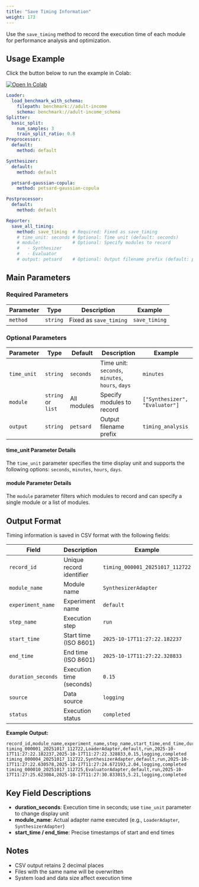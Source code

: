 ```yaml
---
title: "Save Timing Information"
weight: 173
---
```


Use the `save_timing` method to record the execution time of each module for performance analysis and optimization.

## Usage Example

Click the button below to run the example in Colab:

[![Open In Colab](https://colab.research.google.com/assets/colab-badge.svg)](https://colab.research.google.com/github/nics-tw/petsard/blob/main/demo/petsard-yaml/reporter-yaml/reporter_save-timing.ipynb)

```yaml
Loader:
  load_benchmark_with_schema:
    filepath: benchmark://adult-income
    schema: benchmark://adult-income_schema
Splitter:
  basic_split:
    num_samples: 3
    train_split_ratio: 0.8
Preprocessor:
  default:
    method: default

Synthesizer:
  default:
    method: default

  petsard-gaussian-copula:
    method: petsard-gaussian-copula

Postprocessor:
  default:
    method: default

Reporter:
  save_all_timing:
    method: save_timing  # Required: Fixed as save_timing
    # time_unit: seconds # Optional: Time unit (default: seconds)
    # module:            # Optional: Specify modules to record
    #   - Synthesizer
    #   - Evaluator
    # output: petsard    # Optional: Output filename prefix (default: petsard)
```

## Main Parameters

### Required Parameters

| Parameter | Type | Description | Example |
|-----------|------|-------------|---------|
| `method` | `string` | Fixed as `save_timing` | `save_timing` |

### Optional Parameters

| Parameter | Type | Default | Description | Example |
|-----------|------|---------|-------------|---------|
| `time_unit` | `string` | `seconds` | Time unit: `seconds`, `minutes`, `hours`, `days` | `minutes` |
| `module` | `string` or `list` | All modules | Specify modules to record | `["Synthesizer", "Evaluator"]` |
| `output` | `string` | `petsard` | Output filename prefix | `timing_analysis` |

#### time_unit Parameter Details

The `time_unit` parameter specifies the time display unit and supports the following options: `seconds`, `minutes`, `hours`, `days`.

#### module Parameter Details

The `module` parameter filters which modules to record and can specify a single module or a list of modules.

## Output Format

Timing information is saved in CSV format with the following fields:

| Field | Description | Example |
|-------|-------------|---------|
| `record_id` | Unique record identifier | `timing_000001_20251017_112722` |
| `module_name` | Module name | `SynthesizerAdapter` |
| `experiment_name` | Experiment name | `default` |
| `step_name` | Execution step | `run` |
| `start_time` | Start time (ISO 8601) | `2025-10-17T11:27:22.182237` |
| `end_time` | End time (ISO 8601) | `2025-10-17T11:27:22.328833` |
| `duration_seconds` | Execution time (seconds) | `0.15` |
| `source` | Data source | `logging` |
| `status` | Execution status | `completed` |

**Example Output:**
```csv
record_id,module_name,experiment_name,step_name,start_time,end_time,duration_seconds,source,status
timing_000001_20251017_112722,LoaderAdapter,default,run,2025-10-17T11:27:22.182237,2025-10-17T11:27:22.328833,0.15,logging,completed
timing_000004_20251017_112722,SynthesizerAdapter,default,run,2025-10-17T11:27:22.630578,2025-10-17T11:27:24.672193,2.04,logging,completed
timing_000010_20251017_112725,EvaluatorAdapter,default,run,2025-10-17T11:27:25.623084,2025-10-17T11:27:30.833015,5.21,logging,completed
```

## Key Field Descriptions

- **duration_seconds**: Execution time in seconds; use `time_unit` parameter to change display unit
- **module_name**: Actual adapter name executed (e.g., `LoaderAdapter`, `SynthesizerAdapter`)
- **start_time / end_time**: Precise timestamps of start and end times

## Notes

- CSV output retains 2 decimal places
- Files with the same name will be overwritten
- System load and data size affect execution time
